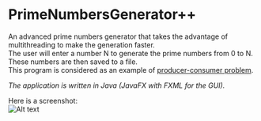 # PrimeNumbersGenerator++
An advanced prime numbers generator that takes the advantage of multithreading to make the generation faster.  
The user will enter a number N to generate the prime numbers from 0 to N. These numbers are then saved to a file.  
This program is considered as an example of [producer-consumer problem](https://en.wikipedia.org/wiki/Producer%E2%80%93consumer_problem).  

*The application is written in Java (JavaFX with FXML for the GUI).*  

Here is a screenshot:  
![Alt text](http://i.imgur.com/rHFhwCs.png "Program Screenshot")  
